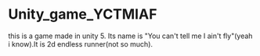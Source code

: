 # Unity_game_YCTMIAF
this is a game made in unity 5. Its name is "You can't tell me I ain't fly"(yeah i know).It is 2d endless runner(not so much).
